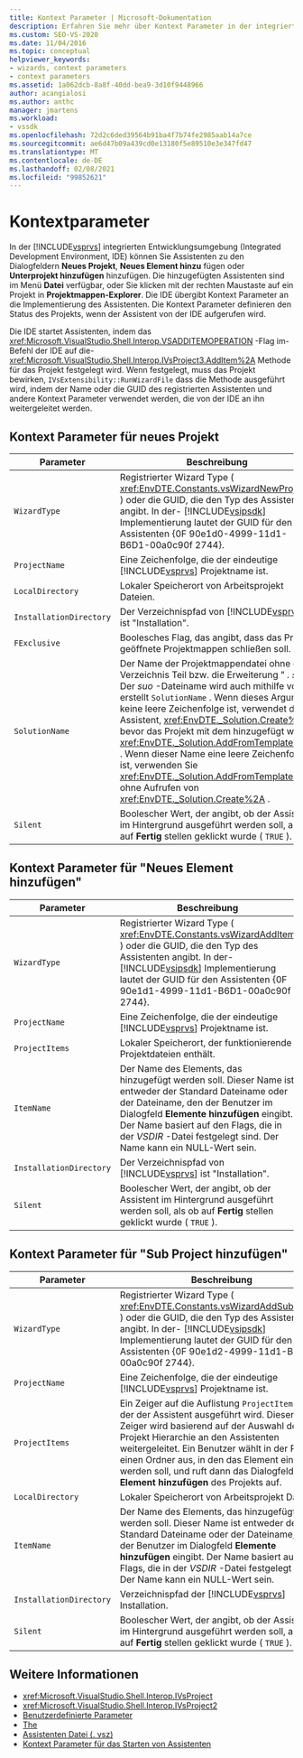 ```yaml
---
title: Kontext Parameter | Microsoft-Dokumentation
description: Erfahren Sie mehr über Kontext Parameter in der integrierten Entwicklungsumgebung (IDE) von Visual Studio, die den Zustand eines Projekts definieren, wenn Sie einen Assistenten hinzufügen oder implementieren.
ms.custom: SEO-VS-2020
ms.date: 11/04/2016
ms.topic: conceptual
helpviewer_keywords:
- wizards, context parameters
- context parameters
ms.assetid: 1a062dcb-8a8f-40dd-bea9-3d10f9448966
author: acangialosi
ms.author: anthc
manager: jmartens
ms.workload:
- vssdk
ms.openlocfilehash: 72d2c6ded39564b91ba4f7b74fe2985aab14a7ce
ms.sourcegitcommit: ae6d47b09a439cd0e13180f5e89510e3e347fd47
ms.translationtype: MT
ms.contentlocale: de-DE
ms.lasthandoff: 02/08/2021
ms.locfileid: "99852621"
---
```

# <a name="context-parameters"></a>Kontextparameter
In der [!INCLUDE[vsprvs](../../code-quality/includes/vsprvs_md.md)] integrierten Entwicklungsumgebung (Integrated Development Environment, IDE) können Sie Assistenten zu den Dialogfeldern **Neues Projekt**, **Neues Element hinzu** fügen oder **Unterprojekt hinzufügen** hinzufügen. Die hinzugefügten Assistenten sind im Menü **Datei** verfügbar, oder Sie klicken mit der rechten Maustaste auf ein Projekt in **Projektmappen-Explorer**. Die IDE übergibt Kontext Parameter an die Implementierung des Assistenten. Die Kontext Parameter definieren den Status des Projekts, wenn der Assistent von der IDE aufgerufen wird.

 Die IDE startet Assistenten, indem das <xref:Microsoft.VisualStudio.Shell.Interop.VSADDITEMOPERATION> -Flag im-Befehl der IDE auf die- <xref:Microsoft.VisualStudio.Shell.Interop.IVsProject3.AddItem%2A> Methode für das Projekt festgelegt wird. Wenn festgelegt, muss das Projekt bewirken, `IVsExtensibility::RunWizardFile` dass die Methode ausgeführt wird, indem der Name oder die GUID des registrierten Assistenten und andere Kontext Parameter verwendet werden, die von der IDE an ihn weitergeleitet werden.

## <a name="context-parameters-for-new-project"></a>Kontext Parameter für neues Projekt

| Parameter | Beschreibung |
|-------------------------| - |
| `WizardType` | Registrierter Wizard Type ( <xref:EnvDTE.Constants.vsWizardNewProject> ) oder die GUID, die den Typ des Assistenten angibt. In der- [!INCLUDE[vsipsdk](../../extensibility/includes/vsipsdk_md.md)] Implementierung lautet der GUID für den Assistenten {0F 90e1d0-4999-11d1-B6D1-00a0c90f 2744}. |
| `ProjectName` | Eine Zeichenfolge, die der eindeutige [!INCLUDE[vsprvs](../../code-quality/includes/vsprvs_md.md)] Projektname ist. |
| `LocalDirectory` | Lokaler Speicherort von Arbeitsprojekt Dateien. |
| `InstallationDirectory` | Der Verzeichnispfad von [!INCLUDE[vsprvs](../../code-quality/includes/vsprvs_md.md)] ist "Installation". |
| `FExclusive` | Boolesches Flag, das angibt, dass das Projekt geöffnete Projektmappen schließen soll. |
| `SolutionName` | Der Name der Projektmappendatei ohne den Verzeichnis Teil bzw. die Erweiterung " *. sln* ". Der *suo* -Dateiname wird auch mithilfe von erstellt `SolutionName` . Wenn dieses Argument keine leere Zeichenfolge ist, verwendet der Assistent, <xref:EnvDTE._Solution.Create%2A> bevor das Projekt mit dem hinzugefügt wird <xref:EnvDTE._Solution.AddFromTemplate%2A> . Wenn dieser Name eine leere Zeichenfolge ist, verwenden Sie <xref:EnvDTE._Solution.AddFromTemplate%2A> ohne Aufrufen von <xref:EnvDTE._Solution.Create%2A> . |
| `Silent` | Boolescher Wert, der angibt, ob der Assistent im Hintergrund ausgeführt werden soll, als ob auf **Fertig** stellen geklickt wurde ( `TRUE` ). |

## <a name="context-parameters-for-add-new-item"></a>Kontext Parameter für "Neues Element hinzufügen"

| Parameter | Beschreibung |
|-------------------------| - |
| `WizardType` | Registrierter Wizard Type ( <xref:EnvDTE.Constants.vsWizardAddItem> ) oder die GUID, die den Typ des Assistenten angibt. In der- [!INCLUDE[vsipsdk](../../extensibility/includes/vsipsdk_md.md)] Implementierung lautet der GUID für den Assistenten {0F 90e1d1-4999-11d1-B6D1-00a0c90f 2744}. |
| `ProjectName` | Eine Zeichenfolge, die der eindeutige [!INCLUDE[vsprvs](../../code-quality/includes/vsprvs_md.md)] Projektname ist. |
| `ProjectItems` | Lokaler Speicherort, der funktionierende Projektdateien enthält. |
| `ItemName` | Der Name des Elements, das hinzugefügt werden soll. Dieser Name ist entweder der Standard Dateiname oder der Dateiname, den der Benutzer im Dialogfeld **Elemente hinzufügen** eingibt. Der Name basiert auf den Flags, die in der *VSDIR* -Datei festgelegt sind. Der Name kann ein NULL-Wert sein. |
| `InstallationDirectory` | Der Verzeichnispfad von [!INCLUDE[vsprvs](../../code-quality/includes/vsprvs_md.md)] ist "Installation". |
| `Silent` | Boolescher Wert, der angibt, ob der Assistent im Hintergrund ausgeführt werden soll, als ob auf **Fertig** stellen geklickt wurde ( `TRUE` ). |

## <a name="context-parameters-for-add-sub-project"></a>Kontext Parameter für "Sub Project hinzufügen"

| Parameter | Beschreibung |
|-------------------------| - |
| `WizardType` | Registrierter Wizard Type ( <xref:EnvDTE.Constants.vsWizardAddSubProject> ) oder die GUID, die den Typ des Assistenten angibt. In der- [!INCLUDE[vsipsdk](../../extensibility/includes/vsipsdk_md.md)] Implementierung lautet der GUID für den Assistenten {0F 90e1d2-4999-11d1-B6D1-00a0c90f 2744}. |
| `ProjectName` | Eine Zeichenfolge, die der eindeutige [!INCLUDE[vsprvs](../../code-quality/includes/vsprvs_md.md)] Projektname ist. |
| `ProjectItems` | Ein Zeiger auf die Auflistung `ProjectItems` , in der der Assistent ausgeführt wird. Dieser Zeiger wird basierend auf der Auswahl der Projekt Hierarchie an den Assistenten weitergeleitet. Ein Benutzer wählt in der Regel einen Ordner aus, in den das Element eingefügt werden soll, und ruft dann das Dialogfeld **Element hinzufügen** des Projekts auf. |
| `LocalDirectory` | Lokaler Speicherort von Arbeitsprojekt Dateien. |
| `ItemName` | Der Name des Elements, das hinzugefügt werden soll. Dieser Name ist entweder der Standard Dateiname oder der Dateiname, den der Benutzer im Dialogfeld **Elemente hinzufügen** eingibt. Der Name basiert auf den Flags, die in der *VSDIR* -Datei festgelegt sind. Der Name kann ein NULL-Wert sein. |
| `InstallationDirectory` | Verzeichnispfad der [!INCLUDE[vsprvs](../../code-quality/includes/vsprvs_md.md)] Installation. |
| `Silent` | Boolescher Wert, der angibt, ob der Assistent im Hintergrund ausgeführt werden soll, als ob auf **Fertig** stellen geklickt wurde ( `TRUE` ). |

## <a name="see-also"></a>Weitere Informationen
- <xref:Microsoft.VisualStudio.Shell.Interop.IVsProject>
- <xref:Microsoft.VisualStudio.Shell.Interop.IVsProject2>
- [Benutzerdefinierte Parameter](../../extensibility/internals/custom-parameters.md)
- [The](../../extensibility/internals/wizards.md)
- [Assistenten Datei (. vsz)](../../extensibility/internals/wizard-dot-vsz-file.md)
- [Kontext Parameter für das Starten von Assistenten](/previous-versions/tz690efs(v=vs.140))